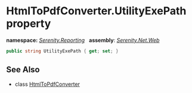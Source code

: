# HtmlToPdfConverter.UtilityExePath property
**namespace:** *[Serenity.Reporting](../../README.md#serenity.reporting-namespace)*   **assembly**: *[Serenity.Net.Web](../../README.md)*

```csharp
public string UtilityExePath { get; set; }
```

## See Also

* class [HtmlToPdfConverter](../HtmlToPdfConverter.md)